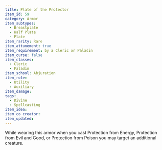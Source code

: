 ```yaml
---
title: Plate of the Protector
item_id: 59
category: Armor
item_subtypes:
  - Breastplate
  - Half Plate
  - Plate
item_rarity: Rare
item_attunement: true
item_requirement: by a Cleric or Paladin
item_curse: false
item_classes:
  - Cleric
  - Paladin
item_school: Abjuration
item_role:
  - Utility
  - Auxiliary
item_damage:
tags:
  - Divine
  - Spellcasting
item_idea:
item_co_creator:
item_updated:
---
```


While wearing this armor when you cast <magic-spell>Protection from Energy</magic-spell>, <magic-spell>Protection from Evil and Good</magic-spell>, or <magic-spell>Protection from Poison</magic-spell> you may target an additional creature.
